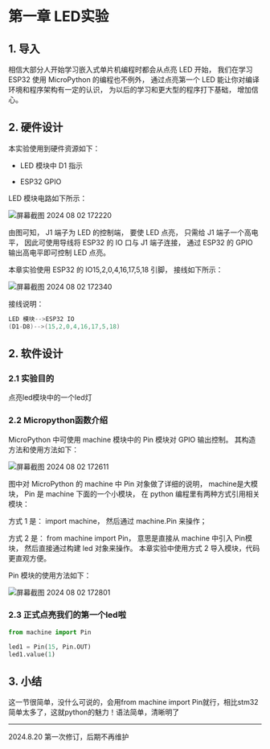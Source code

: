 # 第一章 LED实验

## 1. 导入

相信大部分人开始学习嵌入式单片机编程时都会从点亮 LED 开始， 我们在学习 ESP32 使用 MicroPython 的编程也不例外， 通过点亮第一个 LED 能让你对编译环境和程序架构有一定的认识， 为以后的学习和更大型的程序打下基础， 增加信心。

## 2. 硬件设计

本实验使用到硬件资源如下： 

- LED 模块中 D1 指示

- ESP32 GPIO

LED 模块电路如下所示：

![屏幕截图 2024 08 02 172220](https://img.picgo.net/2024/08/02/-2024-08-02-17222055dc03663a6bf9ed.png)

由图可知， J1 端子为 LED 的控制端， 要使 LED 点亮， 只需给 J1 端子一个高电平， 因此可使用导线将 ESP32 的 IO 口与 J1 端子连接， 通过 ESP32 的 GPIO 输出高电平即可控制 LED 点亮。

本章实验使用 ESP32 的 IO15,2,0,4,16,17,5,18 引脚， 接线如下所示：

![屏幕截图 2024 08 02 172340](https://img.picgo.net/2024/08/02/-2024-08-02-172340dd87742e7d2fe6aa.png)

接线说明：

```c
LED 模块-->ESP32 IO
(D1-D8)-->(15,2,0,4,16,17,5,18)
```

## 2. 软件设计

### 2.1 实验目的

点亮led模块中的一个led灯

### 2.2 Micropython函数介绍

MicroPython 中可使用 machine 模块中的 Pin 模块对 GPIO 输出控制。 其构造方法和使用方法如下：

![屏幕截图 2024 08 02 172611](https://img.picgo.net/2024/08/02/-2024-08-02-172611a89b766a27a65af0.png)

图中对 MicroPython 的 machine 中 Pin 对象做了详细的说明， machine是大模块， Pin 是 machine 下面的一个小模块， 在 python 编程里有两种方式引用相关模块：

方式 1 是： import machine， 然后通过 machine.Pin 来操作；

方式 2 是： from machine import Pin， 意思是直接从 machine 中引入 Pin模块， 然后直接通过构建 led 对象来操作。 本章实验中使用方式 2 导入模块，代码更直观方便。

Pin 模块的使用方法如下：

![屏幕截图 2024 08 02 172801](https://img.picgo.net/2024/08/02/-2024-08-02-172801fed3806a0326228a.png)

### 2.3 正式点亮我们的第一个led啦

```python
from machine import Pin

led1 = Pin(15, Pin.OUT)
led1.value(1)
```

## 3. 小结

这一节很简单，没什么可说的，会用from machine import Pin就行，相比stm32简单太多了，这就python的魅力！语法简单，清晰明了

---

2024.8.20 第一次修订，后期不再维护
